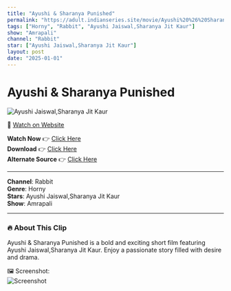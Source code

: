 ```yaml
---
title: "Ayushi & Sharanya Punished"
permalink: "https://adult.indianseries.site/movie/Ayushi%20%26%20Sharanya%20Punished"
tags: ["Horny", "Rabbit", "Ayushi Jaiswal,Sharanya Jit Kaur"]
show: "Amrapali"
channel: "Rabbit"
star: ["Ayushi Jaiswal,Sharanya Jit Kaur"]
layout: post
date: "2025-01-01"
---
```


# Ayushi & Sharanya Punished

![Ayushi Jaiswal,Sharanya Jit Kaur](https://shorts.desisins.com/wp-content/uploads/2024/05/Amrapali-Sharyana-Ayushi-Rabbit-DesiSins.com_.jpg)

🔗 [Watch on Website](https://adult.indianseries.site/movie/Ayushi%20%26%20Sharanya%20Punished)

**Watch Now** 👉 [Click Here](https://adult.indianseries.site/movie/Ayushi%20%26%20Sharanya%20Punished)  
**Download** 👉 [Click Here](https://adult.indianseries.site/movie/Ayushi%20%26%20Sharanya%20Punished)  
**Alternate Source** 👉 [Click Here](https://adult.indianseries.site/movie/Ayushi%20%26%20Sharanya%20Punished)

---

**Channel**: Rabbit  
**Genre**: Horny  
**Stars**: Ayushi Jaiswal,Sharanya Jit Kaur  
**Show**: Amrapali

---

### 🔥 About This Clip

Ayushi & Sharanya Punished is a bold and exciting short film featuring Ayushi Jaiswal,Sharanya Jit Kaur. Enjoy a passionate story filled with desire and drama.
 
🖼️ Screenshot:  
![Screenshot](https://shorts.desisins.com/wp-content/uploads/2024/05/Amrapali-Sharyana-Ayushi-Rabbit-DesiSins.com_.jpg)
